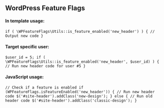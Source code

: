 ## WordPress Feature Flags

#### In template usage:

``
if ( \WPFeatureFlags\Utils::is_feature_enabled('new_header') ) {
    // Output new code
}
``

#### Target specific user:

``
$user_id = 5;
if ( \WPFeatureFlags\Utils::is_feature_enabled('new_header', $user_id) ) {
    // Run new header code for user #5
}
``

#### JavaScript usage:

``
// Check if a feature is enabled
if (WPFeatureFlags.isFeatureEnabled('new_header')) {
    // Run new header code
    $('#site-header').addClass('new-design');
} else {
    // Run old header code
    $('#site-header').addClass('classic-design');
}
``
